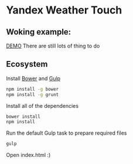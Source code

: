 Yandex Weather Touch
====================
## Woking example:
[DEMO](http://localhost:63342/yandex-weather-touch/)
There are still lots of thing to do

## Ecosystem
Install [Bower](http://bower.io/) and [Gulp](http://gulpjs.com/)
```bash
npm install -g bower
npm install -g grunt
```
Install all of the dependencies
```bash
bower install
npm install
```
Run the default Gulp task to prepare required files
```bash
gulp
```
Open index.html :)